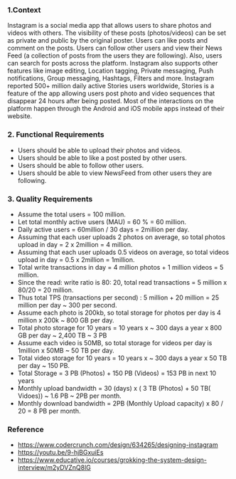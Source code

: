 ### 1.Context
Instagram is a social media app that allows users to share photos and videos with others. The visibility of these posts (photos/videos) can be set as private and public by the original poster. Users can like posts and comment on the posts. Users can follow other users and view their News Feed (a collection of posts from the users they are following).
Also, users can search for posts across the platform. Instagram also supports other features like image editing, Location tagging, Private messaging, Push notifications, Group messaging, Hashtags, Filters and more.
Instagram reported 500+ million daily active Stories users worldwide, Stories is a feature of the app allowing users post photo and video sequences that disappear 24 hours after being posted. Most of the interactions on the platform happen through the Android and iOS mobile apps instead of their website.

### 2. Functional Requirements 
- Users should be able to upload their photos and videos.
- Users should be able to like a post posted by other users.
- Users should be able to follow other users.
- Users should be able to view NewsFeed from other users they are following.

### 3. Quality Requirements

- Assume the total users = 100 million. 
- Let total monthly active users  (MAU) = 60 % = 60 million.
- Daily active users = 60million / 30 days  = 2million per day.
- Assuming that each user uploads 2 photos on average, so total photos upload in day = 2 x 2million   = 4 million.
- Assuming that each user uploads 0.5 videos on average, so total videos upload in day = 0.5 x 2million = 1million.
- Total write transactions in day  = 4 million photos + 1 million videos = 5 million.
- Since the read: write ratio is 80: 20, total read transactions = 5 million x 80/20 = 20 million.
- Thus total TPS (transactions per second) : 5 million + 20 million = 25 million per day ~ 300 per second.
- Assume each photo is 200kb, so total storage for photos per day is 4 million x 200k ~ 800 GB per day.
- Total photo storage for 10 years =  10 years x ~ 300 days a year x  800 GB per day ~ 2,400 TB ~ 3 PB
- Assume each video is 50MB, so total storage for videos per day is 1million  x 50MB ~ 50 TB per day. 
- Total video storage for 10 years =  10 years x ~ 300 days a year x  50 TB  per day ~ 150 PB. 
- Total Storage = 3 PB (Photos) + 150 PB (Videos) = 153 PB in next 10 years
- Monthly upload bandwidth = 30 (days) x  (  3 TB (Photos) + 50 TB( Vidoes)) ~ 1.6 PB ~ 2PB per month.
- Monthly download bandwidth = 2PB  (Monthly Upload capacity)  x  80 / 20  = 8 PB per month.

### Reference
- https://www.codercrunch.com/design/634265/designing-instagram
- https://youtu.be/9-hjBGxuiEs
- https://www.educative.io/courses/grokking-the-system-design-interview/m2yDVZnQ8lG
